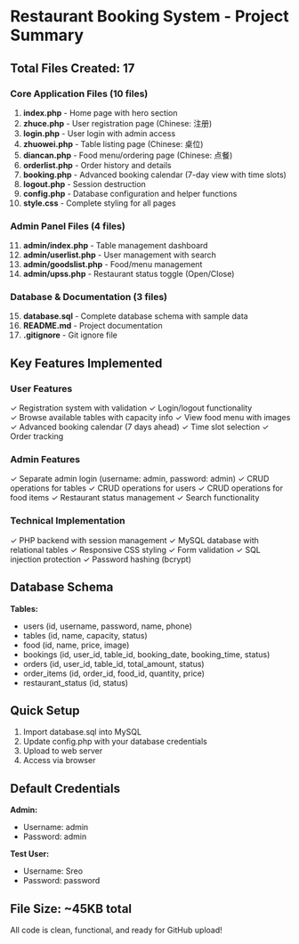# Restaurant Booking System - Project Summary

## Total Files Created: 17

### Core Application Files (10 files)

1. **index.php** - Home page with hero section
2. **zhuce.php** - User registration page (Chinese: 注册)
3. **login.php** - User login with admin access
4. **zhuowei.php** - Table listing page (Chinese: 桌位)
5. **diancan.php** - Food menu/ordering page (Chinese: 点餐)
6. **orderlist.php** - Order history and details
7. **booking.php** - Advanced booking calendar (7-day view with time slots)
8. **logout.php** - Session destruction
9. **config.php** - Database configuration and helper functions
10. **style.css** - Complete styling for all pages

### Admin Panel Files (4 files)

11. **admin/index.php** - Table management dashboard
12. **admin/userlist.php** - User management with search
13. **admin/goodslist.php** - Food/menu management
14. **admin/upss.php** - Restaurant status toggle (Open/Close)

### Database & Documentation (3 files)

15. **database.sql** - Complete database schema with sample data
16. **README.md** - Project documentation
17. **.gitignore** - Git ignore file

## Key Features Implemented

### User Features
✓ Registration system with validation
✓ Login/logout functionality  
✓ Browse available tables with capacity info
✓ View food menu with images
✓ Advanced booking calendar (7 days ahead)
✓ Time slot selection
✓ Order tracking

### Admin Features
✓ Separate admin login (username: admin, password: admin)
✓ CRUD operations for tables
✓ CRUD operations for users
✓ CRUD operations for food items
✓ Restaurant status management
✓ Search functionality

### Technical Implementation
✓ PHP backend with session management
✓ MySQL database with relational tables
✓ Responsive CSS styling
✓ Form validation
✓ SQL injection protection
✓ Password hashing (bcrypt)

## Database Schema

**Tables:**
- users (id, username, password, name, phone)
- tables (id, name, capacity, status)
- food (id, name, price, image)
- bookings (id, user_id, table_id, booking_date, booking_time, status)
- orders (id, user_id, table_id, total_amount, status)
- order_items (id, order_id, food_id, quantity, price)
- restaurant_status (id, status)

## Quick Setup

1. Import database.sql into MySQL
2. Update config.php with your database credentials
3. Upload to web server
4. Access via browser

## Default Credentials

**Admin:**
- Username: admin
- Password: admin

**Test User:**
- Username: Sreo  
- Password: password

## File Size: ~45KB total
All code is clean, functional, and ready for GitHub upload!
